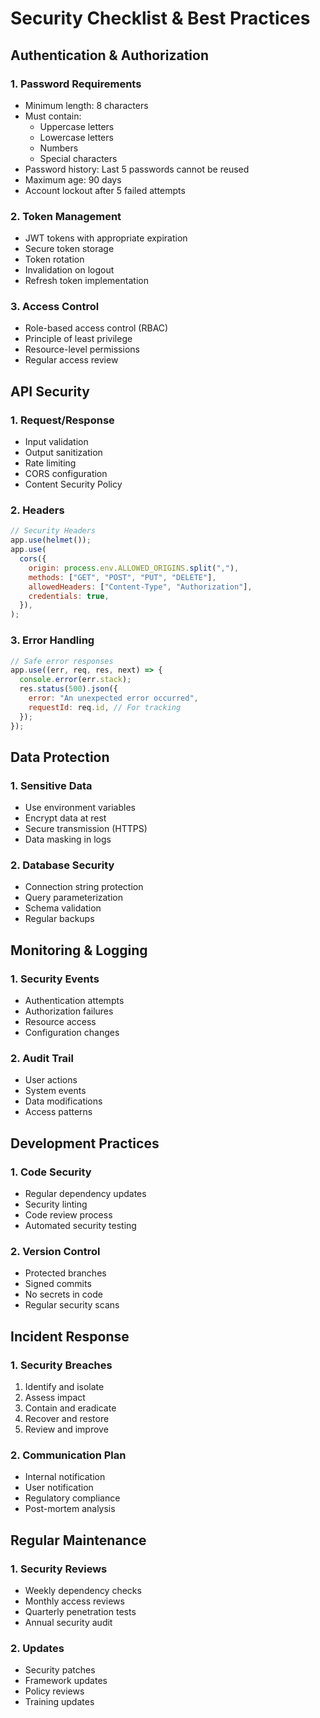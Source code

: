 # Security Checklist & Best Practices

## Authentication & Authorization

### 1. Password Requirements

- Minimum length: 8 characters
- Must contain:
  - Uppercase letters
  - Lowercase letters
  - Numbers
  - Special characters
- Password history: Last 5 passwords cannot be reused
- Maximum age: 90 days
- Account lockout after 5 failed attempts

### 2. Token Management

- JWT tokens with appropriate expiration
- Secure token storage
- Token rotation
- Invalidation on logout
- Refresh token implementation

### 3. Access Control

- Role-based access control (RBAC)
- Principle of least privilege
- Resource-level permissions
- Regular access review

## API Security

### 1. Request/Response

- Input validation
- Output sanitization
- Rate limiting
- CORS configuration
- Content Security Policy

### 2. Headers

```javascript
// Security Headers
app.use(helmet());
app.use(
  cors({
    origin: process.env.ALLOWED_ORIGINS.split(","),
    methods: ["GET", "POST", "PUT", "DELETE"],
    allowedHeaders: ["Content-Type", "Authorization"],
    credentials: true,
  }),
);
```

### 3. Error Handling

```javascript
// Safe error responses
app.use((err, req, res, next) => {
  console.error(err.stack);
  res.status(500).json({
    error: "An unexpected error occurred",
    requestId: req.id, // For tracking
  });
});
```

## Data Protection

### 1. Sensitive Data

- Use environment variables
- Encrypt data at rest
- Secure transmission (HTTPS)
- Data masking in logs

### 2. Database Security

- Connection string protection
- Query parameterization
- Schema validation
- Regular backups

## Monitoring & Logging

### 1. Security Events

- Authentication attempts
- Authorization failures
- Resource access
- Configuration changes

### 2. Audit Trail

- User actions
- System events
- Data modifications
- Access patterns

## Development Practices

### 1. Code Security

- Regular dependency updates
- Security linting
- Code review process
- Automated security testing

### 2. Version Control

- Protected branches
- Signed commits
- No secrets in code
- Regular security scans

## Incident Response

### 1. Security Breaches

1. Identify and isolate
2. Assess impact
3. Contain and eradicate
4. Recover and restore
5. Review and improve

### 2. Communication Plan

- Internal notification
- User notification
- Regulatory compliance
- Post-mortem analysis

## Regular Maintenance

### 1. Security Reviews

- Weekly dependency checks
- Monthly access reviews
- Quarterly penetration tests
- Annual security audit

### 2. Updates

- Security patches
- Framework updates
- Policy reviews
- Training updates
